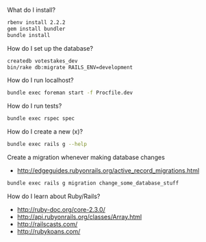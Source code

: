 What do I install?

```sh
rbenv install 2.2.2
gem install bundler
bundle install
```

How do I set up the database?

```sh
createdb votestakes_dev
bin/rake db:migrate RAILS_ENV=development
```

How do I run localhost?

```sh
bundle exec foreman start -f Procfile.dev
```

How do I run tests?

```sh
bundle exec rspec spec
```

How do I create a new (x)?

```sh
bundle exec rails g --help
```

Create a migration whenever making database changes
* http://edgeguides.rubyonrails.org/active_record_migrations.html

```sh
bundle exec rails g migration change_some_database_stuff
```

How do I learn about Ruby/Rails?

* http://ruby-doc.org/core-2.3.0/
* http://api.rubyonrails.org/classes/Array.html
* http://railscasts.com/
* http://rubykoans.com/
